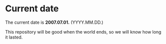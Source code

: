 # Current date

The current date is **2007.07.01.** (YYYY.MM.DD.)

This repository will be good when the world ends, so we will know how long it lasted.